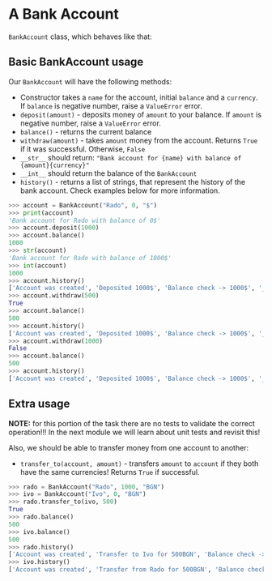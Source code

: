 # A Bank Account

 `BankAccount` class, which behaves like that:

## Basic BankAccount usage

Our `BankAccount` will have the following methods:

* Constructor takes a `name` for the account, initial `balance` and a `currency`.
  If `balance` is negative number, raise a `ValueError` error.
* `deposit(amount)` - deposits money of `amount` to your balance.
  If `amount` is negative number, raise a `ValueError` error.
* `balance()` - returns the current balance
* `withdraw(amount)` - takes `amount` money from the account. Returns `True` if it was successful. Otherwise, `False`
* `__str__` should return: `"Bank account for {name} with balance of {amount}{currency}"`
* `__int__` should return the balance of the `BankAccount`
* `history()` - returns a list of strings, that represent the history of the bank account. Check examples below for more information.


```python
>>> account = BankAccount("Rado", 0, "$")
>>> print(account)
'Bank account for Rado with balance of 0$'
>>> account.deposit(1000)
>>> account.balance()
1000
>>> str(account)
'Bank account for Rado with balance of 1000$'
>>> int(account)
1000
>>> account.history()
['Account was created', 'Deposited 1000$', 'Balance check -> 1000$', '__int__ check -> 1000$']
>>> account.withdraw(500)
True
>>> account.balance()
500
>>> account.history()
['Account was created', 'Deposited 1000$', 'Balance check -> 1000$', '__int__ check -> 1000$', '500$ was withdrawn', 'Balance check -> 500$']
>>> account.withdraw(1000)
False
>>> account.balance()
500
>>> account.history()
['Account was created', 'Deposited 1000$', 'Balance check -> 1000$', '__int__ check -> 1000$', '500$ was withdrawn', 'Balance check -> 500$', 'Withdraw for 1000$ failed.', 'Balance check -> 500$']
```

## Extra usage

**NOTE:** for this portion of the task there are no tests to validate the
correct operation!!! In the next module we will learn about unit tests and
revisit this!

Also, we should be able to transfer money from one account to another:

* `transfer_to(account, amount)` - transfers `amount` to `account` if they both have the same currencies! Returns `True` if successful.

```python
>>> rado = BankAccount("Rado", 1000, "BGN")
>>> ivo = BankAccount("Ivo", 0, "BGN")
>>> rado.transfer_to(ivo, 500)
True
>>> rado.balance()
500
>>> ivo.balance()
500
>>> rado.history()
['Account was created', 'Transfer to Ivo for 500BGN', 'Balance check -> 500BGN']
>>> ivo.history()
['Account was created', 'Transfer from Rado for 500BGN', 'Balance check -> 500BGN']
```

